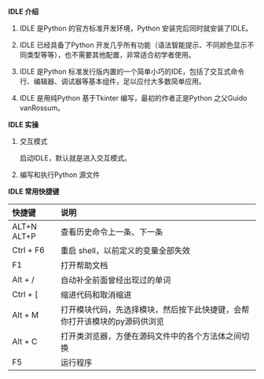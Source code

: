 **IDLE 介绍**

1. IDLE 是Python 的官方标准开发环境，Python 安装完后同时就安装了IDLE。

2. IDLE 已经具备了Python 开发几乎所有功能（语法智能提示、不同颜色显示不同类型等等），也不需要其他配置，非常适合初学者使用。

3. IDLE 是Python 标准发行版内置的一个简单小巧的IDE，包括了交互式命令行、编辑器、调试器等基本组件，足以应付大多数简单应用。

4. IDLE 是用纯Python 基于Tkinter 编写，最初的作者正是Python 之父Guido vanRossum。

**IDLE 实操**

1. 交互模式

   启动IDLE，默认就是进入交互模式。

2. 编写和执行Python 源文件

**IDLE 常用快捷键**

| 快捷键 | 说明 |
| :--- | :--- |
| ALT+N ALT+P | 查看历史命令上一条、下一条 |
| Ctrl + F6 | 重启 shell，以前定义的变量全部失效 |
| F1 | 打开帮助文档 |
| Alt + / | 自动补全前面曾经出现过的单词 |
| Ctrl + \[ | 缩进代码和取消缩进 |
| Alt + M | 打开模块代码，先选择模块，然后按下此快捷键，会帮你打开该模块的py源码供浏览 |
| Alt + C | 打开类浏览器，方便在源码文件中的各个方法体之间切换 |
| F5 | 运行程序 |



